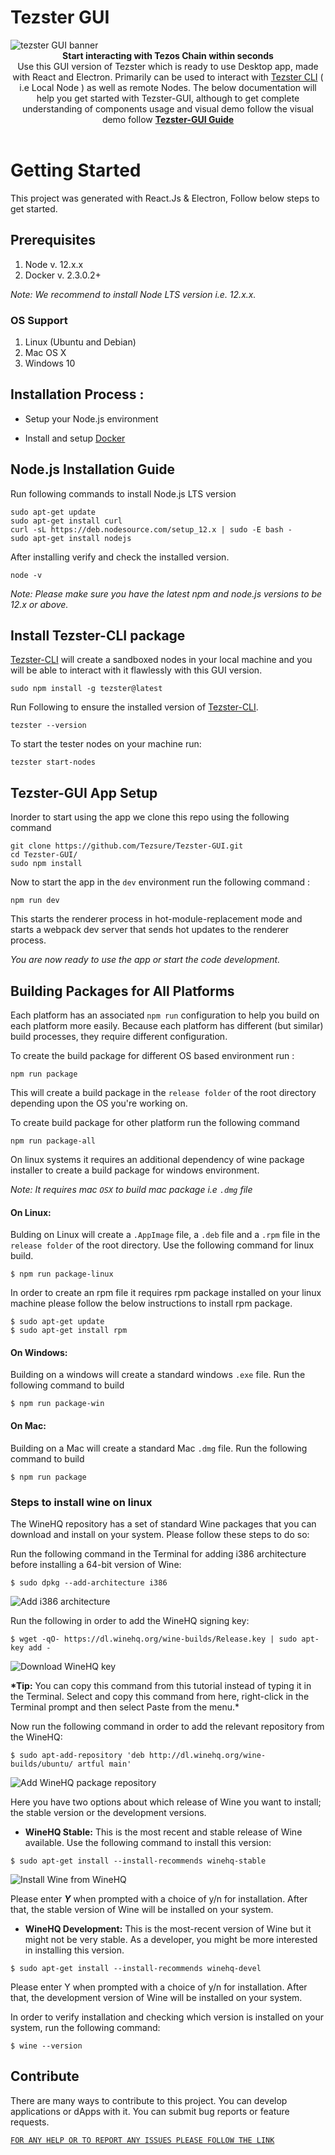 # Tezster GUI

<img  src="https://tezster.s3-ap-southeast-1.amazonaws.com/TEZSTER_GUI/1_jDB5enULQVo2UfeiwD32qA.png"  alt="tezster GUI banner" align="center" />

<br />

<div align="center"><strong>Start interacting with Tezos Chain within seconds</strong></div>

<div align="center">Use this GUI version of Tezster which is ready to use Desktop app, made with React and Electron. Primarily can be used to interact with <a  href="https://docs.tezster.tech/tezster-cli">Tezster CLI</a> ( i.e Local Node ) as well as remote Nodes. The below documentation will help you get started with Tezster-GUI, although to get complete understanding of components usage and visual demo follow the visual demo follow <a  href="https://docs.tezster.tech/"><b>Tezster-GUI Guide</b></a>

</div>

<br />

# Getting Started

This project was generated with React.Js & Electron, Follow below steps to get started.

## Prerequisites

1. Node v. 12.x.x
2. Docker v. 2.3.0.2+

_Note: We recommend to install Node LTS version i.e. 12.x.x._

### OS Support

1. Linux (Ubuntu and Debian)
2. Mac OS X
3. Windows 10 <br />

## Installation Process :

- Setup your Node.js environment

* Install and setup [Docker](https://docs.tezster.tech/getting-started/prerequisites#docker-installation)

## Node.js Installation Guide

Run following commands to install Node.js LTS version

    sudo apt-get update
    sudo apt-get install curl
    curl -sL https://deb.nodesource.com/setup_12.x | sudo -E bash -
    sudo apt-get install nodejs

After installing verify and check the installed version.

    node -v

_Note: Please make sure you have the latest npm and node.js versions to be 12.x or above._

## Install Tezster-CLI package

[Tezster-CLI](https://docs.tezster.tech/tezster-cli) will create a sandboxed nodes in your local machine and you will be able to interact with it flawlessly with this GUI version.

    sudo npm install -g tezster@latest

Run Following to ensure the installed version of [Tezster-CLI](https://docs.tezster.tech/tezster-cli).

    tezster --version

To start the tester nodes on your machine run:

    tezster start-nodes

## Tezster-GUI App Setup

Inorder to start using the app we clone this repo using the following command

    git clone https://github.com/Tezsure/Tezster-GUI.git
    cd Tezster-GUI/
    sudo npm install

Now to start the app in the `dev` environment run the following command :

    npm run dev

This starts the renderer process in hot-module-replacement mode and starts a webpack dev server that sends hot updates to the renderer process.

_You are now ready to use the app or start the code development._

## Building Packages for All Platforms

Each platform has an associated `npm run` configuration to help you build on each platform more easily. Because each platform has different (but similar) build processes, they require different configuration.

To create the build package for different OS based environment run :

    npm run package

This will create a build package in the `release folder` of the root directory depending upon the OS you're working on.

To create build package for other platform run the following command

    npm run package-all

On linux systems it requires an additional dependency of wine package installer to create a build package for windows environment.‌

_Note: It requires mac `OSX` to build mac package i.e `.dmg` file_

#### On Linux:

Bulding on Linux will create a `.AppImage` file, a `.deb` file and a `.rpm` file in the `release folder` of the root directory. Use the following command for linux build.

    $ npm run package-linux

In order to create an rpm file it requires rpm package installed on your linux machine please follow the below instructions to install rpm package.

    $ sudo apt-get update
    $ sudo apt-get install rpm

#### On Windows:

Building on a windows will create a standard windows `.exe` file.
Run the following command to build

```
$ npm run package-win
```

#### On Mac:

Building on a Mac will create a standard Mac `.dmg` file.
Run the following command to build

```
$ npm run package
```

### Steps to install wine on linux

The WineHQ repository has a set of standard Wine packages that you can download and install on your system. Please follow these steps to do so:

Run the following command in the Terminal for adding i386 architecture before installing a 64-bit version of Wine:

    $ sudo dpkg --add-architecture i386

![Add i386 architecture](https://vitux.com/wp-content/uploads/2018/09/word-image-46.png)

Run the following in order to add the WineHQ signing key:

    $ wget -qO- https://dl.winehq.org/wine-builds/Release.key | sudo apt-key add -

![Download WineHQ key](https://vitux.com/wp-content/uploads/2018/09/word-image-47.png)

**\*Tip:** You can copy this command from this tutorial instead of typing it in the Terminal. Select and copy this command from here, right-click in the Terminal prompt and then select Paste from the menu.\*

Now run the following command in order to add the relevant repository from the WineHQ:

    $ sudo apt-add-repository 'deb http://dl.winehq.org/wine-builds/ubuntu/ artful main'

![Add WineHQ package repository](https://vitux.com/wp-content/uploads/2018/09/word-image-48.png)

Here you have two options about which release of Wine you want to install; the stable version or the development versions.

- **WineHQ Stable:** This is the most recent and stable release of Wine available. Use the following command to install this version:

`$ sudo apt-get install --install-recommends winehq-stable`

![Install Wine from WineHQ](https://vitux.com/wp-content/uploads/2018/09/word-image-49.png)

Please enter _**Y**_ when prompted with a choice of y/n for installation. After that, the stable version of Wine will be installed on your system.

- **WineHQ Development:** This is the most-recent version of Wine but it might not be very stable. As a developer, you might be more interested in installing this version.

`$ sudo apt-get install --install-recommends winehq-devel`

Please enter Y when prompted with a choice of y/n for installation. After that, the development version of Wine will be installed on your system.

In order to verify installation and checking which version is installed on your system, run the following command:

    $ wine --version

## Contribute

There are many ways to contribute to this project. You can develop applications or dApps with it. You can submit bug reports or feature requests.

[`FOR ANY HELP OR TO REPORT ANY ISSUES PLEASE FOLLOW THE LINK`](https://github.com/Tezsure/Tezster-GUI/issues)

‌
